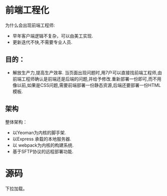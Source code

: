 # 前端工程化
为什么会出现前端工程师:

* 早年客户端逻辑不复杂，可以由美工实现.
* 更新迭代不快,不需要专业人员.

## 目的：
* 解放生产力,提高生产效率. 当页面出现问题时,用7户可以直接找前端工程师,由前端工程师确认是前端还是后端的问题,并给予修改.重新部署一份即可,而不用像以前,如果是CSS问题,需要前端部署一份静态资源,后端还要部署一份HTML模板.

## 架构
整体架构：
* 以Yeoman为内核的脚手架.
* 以Express 承载的本地服务器.
* 以 webpack为内核的构建系统.
* 基于SFTP协议的远程部署功能.



# 源码
下拉加载。